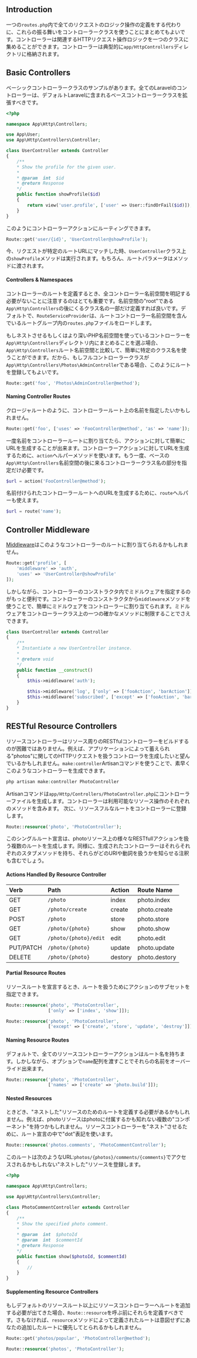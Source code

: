 ## Introduction

一つの`routes.php`内で全てのリクエストのロジック操作の定義をする代わりに、これらの振る舞いをコントローラークラスを使うことにまとめてもよいです。コントローラーは関連するHTTPリクエスト操作ロジックを一つのクラスに集めることができます。コントローラーは典型的に`app/HttpControllers`ディレクトリに格納されます。

## Basic Controllers

ベーシックコントローラークラスのサンプルがあります。全てのLaravelのコントローラーは、デフォルトLaravelに含まれるベースコントローラークラスを拡張すべきです。

```php
<?php

namespace App\Http\Controllers;

use App\User;
use App\Http\Controllers\Controller;

class UserController extends Controller
{
    /**
    * Show the profile for the given user.
    *
    * @param  int  $id
    * @return Response
    */
    public function showProfile($id)
    {
        return view('user.profile', ['user' => User::findOrFail($id)]);
    }
}
```

このようにコントローラーアクションにルーティングできます。

```php
Route::get('user/{id}', 'UserController@showProfile');
```

今、リクエストが特定のルートURLにマッチした時、`UserController`クラス上の`showProfile`メソッドは実行されます。もちろん、ルートパラメータはメソッドに渡されます。

#### Controllers & Namespaces

コントローラーのルートを定義するとき、全コントローラー名前空間を明記する必要がないことに注意するのはとても重要です。名前空間の"root"である`App\Http\Controllers`の後にくるクラス名の一部だけ定義すれば良いです。デフォルトで、`RouteServiceProvider`は、ルートコントローラー名前空間を含んでいるルートグループ内の`routes.php`ファイルをロードします。

もしネストさせるもしくはより深いPHP名前空間を使っているコントローラーを`App\Http\Controllers`ディレクトリ内にまとめることを選ぶ場合、`App\Http\Controllers`ルート名前空間と比較して、簡単に特定のクラス名を使うことができます。だから、もしフルコントローラークラスが`App\Http\Controllers\Photos\AdminController`である場合、このようにルートを登録してもよいです。
```php
Route::get('foo', 'Photos\AdminController@method');
```

#### Naming Controller Routes

クロージャルートのように、コントローラールート上の名前を指定したいかもしれません。
```php
Route::get('foo', ['uses' => 'FooController@method', 'as' => 'name']);
```
一度名前をコントローラールートに割り当てたら、アクションに対して簡単にURLを生成することが出来ます。コントローラーアクションに対してURLを生成するために、`action`ヘルパーメソッドを使います。もう一度、ベースの`App\Http\Controllers`名前空間の後に来るコントローラークラス名の部分を指定だけ必要です。
```php
$url = action('FooController@method');
```
名前付けられたコントローラールートへのURLを生成するために、`route`ヘルパーも使えます。
```php
$url = route('name');
```

## Controller Middleware

[Middleware](http://laravel.com/docs/5.1/middleware)はこのようなコントローラーのルートに割り当てられるかもしれません。
```php
Route::get('profile', [
    'middleware' => 'auth',
    'uses' => 'UserController@showProfile'
]);
```
しかしながら、コントローラーのコンストラクタ内でミドルウェアを指定するのがもっと便利です。コントローラーのコンストラクタから`middleware`メソッドを使うことで、簡単にミドルウェアをコントローラーに割り当てられます。ミドルウェアをコントローラークラス上の一つの確かなメソッドに制限することでさえできます。
```php
class UserController extends Controller
{
    /**
    * Instantiate a new UserController instance.
    *
    * @return void
    */
    public function __construct()
    {
        $this->middleware('auth');

        $this->middleware('log', ['only' => ['fooAction', 'barAction']]);
        $this->middleware('subscribed', ['except' => ['fooAction', 'barAction']]);
    }
}
```

## RESTful Resource Controllers

リソースコントローラーはリソース周りのRESTfulコントローラーをビルドするのが困難ではありません。例えば、アプリケーションによって蓄えられる"photos"に関してのHTTPリクエストを扱うコントローラを生成したいと望んでいるかもしれません。`make:controller`Artisanコマンドを使うことで、素早くこのようなコントローラーを生成できます。
```php
php artisan make:controller PhotoController
```
Artisanコマンドは`app/Http/Controllers/PhotoController.php`にコントローラーファイルを生成します。コントローラーは利用可能なリソース操作のそれぞれのメソッドを含みます。
次に、リソースフルなルートをコントローラーに登録します。
```php
Route::resource('photo', 'PhotoController');
```
このシングルルート宣言は、photoリソース上の様々なRESTfullアクションを扱う複数のルートを生成します。同様に、生成されたコントローラーはそれらそれぞれのスタブメソッドを持ち、それらがどのURIや動詞を扱うかを知らせる注釈も含むでしょう。

#### Actions Handled By Resource Controller

| Verb      | Path                  | Action  | Route Name    |
|:----------|:----------------------|:--------|:--------------|
| GET       | `/photo`              | index   | photo.index   |
| GET       | `/photo/create`       | create  | photo.create  |
| POST      | `/photo`              | store   | photo.store   |
| GET       | `/photo/{photo}`      | show    | photo.show    |
| GET       | `/photo/{photo}/edit` | edit    | photo.edit    |
| PUT/PATCH | `/photo/{photo}`      | update  | photo.update  |
| DELETE    | `/photo/{photo}`      | destory | photo.destory |

#### Partial Resource Routes

リソースルートを宣言するとき、ルートを扱うためにアクションのサブセットを指定できます。
```php
Route::resource('photo', 'PhotoController',
                ['only' => ['index', 'show']]);

Route::resource('photo', 'PhotoController',
                ['except' => ['create', 'store', 'update', 'destroy']]);
```

#### Naming Resource Routes

デフォルトで、全てのリソースコントローラーアクションはルート名を持ちます。しかしながら、オプションで`name`配列を渡すことでそれらの名前をオーバーライド出来ます。
```php
Route::resource('photo', 'PhotoController',
                ['names' => ['create' => 'photo.build']]);
```

#### Nested Resources

ときどき、"ネストした"リソースのためのルートを定義する必要があるかもしれません。例えば、photoリソースはphotoに付属するかも知れない複数の"コンポーネント"を持つかもしれません。リソースコントローラーを"ネスト"させるために、ルート宣言の中で"dot"表記を使います。
```php
Route::resource('photos.comments', 'PhotoCommentController');
```
このルートは次のようなURL:`photos/{photos}/comments/{comments}`でアクセスされるかもしれない"ネストした"リソースを登録します。
```php
<?php

namespace App\Http\Controllers;

use App\Http\Controllers\Controller;

class PhotoCommentController extends Controller
{
    /**
    * Show the specified photo comment.
    *
    * @param  int  $photoId
    * @param  int  $commentId
    * @return Response
    */
    public function show($photoId, $commentId)
    {
        //
    }
}
```

#### Supplementing Resource Controllers

もしデフォルトのリソースルート以上にリソースコントローラーへルートを追加する必要が出てきた場合、`Route::resource`を呼ぶ前にそれらを定義すべきです。さもなければ、`resource`メソッドによって定義されたルートは意図せずにあなたの追加したルートに優先してとられるかもしれません。
```php
Route::get('photos/popular', 'PhotoController@method');

Route::resource('photos', 'PhotoController');
```
